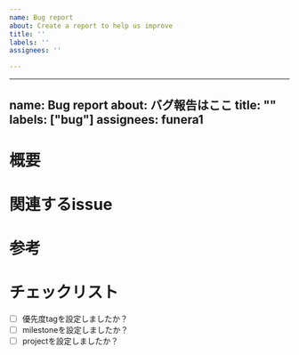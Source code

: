 ```yaml
---
name: Bug report
about: Create a report to help us improve
title: ''
labels: ''
assignees: ''

---
```


---
name: Bug report
about: バグ報告はここ
title: ""
labels: ["bug"]
assignees: funera1
---

# 概要
<!-- ここにバグの概要を書いてね -->

# 関連するissue
<!-- 関連するissueがあればここに書いてね -->
<!-- ex. #{issue番号} -->

# 参考
<!-- 参考資料などはここに書いてね -->

# チェックリスト
- [ ] 優先度tagを設定しましたか？
- [ ] milestoneを設定しましたか？
- [ ] projectを設定しましたか？
